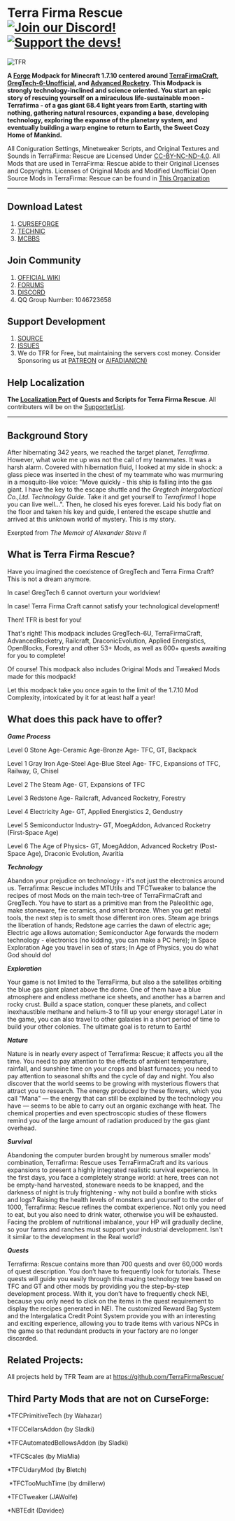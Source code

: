 # Terra Firma Rescue [![Join our Discord!](https://img.shields.io/badge/Discord-Join%20Us-blue)](https://discord.gg/BWn6E94) [![Support the devs!](https://img.shields.io/badge/Patreon-Support-orange.svg?style=flat-square)](https://www.patreon.com/TeamMoeg)

![TFR](https://raw.githubusercontent.com/TerraFirmaRescue/TerraFirma-Rescue-Modpack/master/resources/mainmenu/textures/TechnicLogo%20copy.png)

**A [Forge](https://github.com/MinecraftForge/MinecraftForge) Modpack for Minecraft 1.7.10 centered around [TerraFirmaCraft](https://www.curseforge.com/minecraft/mc-mods/tfcraft), [GregTech-6-Unofficial](https://www.curseforge.com/minecraft/mc-mods/gregtech6-unofficial), and [Advanced Rocketry](https://www.curseforge.com/minecraft/mc-mods/advanced-rocketry). This Modpack is strongly technology-inclined and science oriented. You start an epic story of rescuing yourself on a miraculous life-sustainable moon - Terrafirma - of a gas giant 68.4 light years from Earth, starting with nothing, gathering natural resources, expanding a base, developing technology, exploring the expanse of the planetary system, and eventually building a warp engine to return to Earth, the Sweet Cozy Home of Mankind.**

All Coniguration Settings, Minetweaker Scripts, and Original Textures and Sounds in TerraFirma: Rescue are Licensed Under [CC-BY-NC-ND-4.0](https://github.com/TerraFirmaRescue/TerraFirma-Rescue-Modpack/blob/master/LICENSE). 
All Mods that are used in TerraFirma: Rescue abide to their Original Licenses and Copyrights. 
Licenses of Original Mods and Modified Unofficial Open Source Mods in TerraFirma: Rescue can be found in [This Organization](https://github.com/TerraFirmaRescue/)

---

## Download Latest

1. [CURSEFORGE](https://www.curseforge.com/minecraft/modpacks/terrafirma-rescue)
2. [TECHNIC](https://www.technicpack.net/modpack/terra-firma-rescue.1727928)
3. [MCBBS](https://www.mcbbs.net/thread-977365-1-1.html)

## Join Community

1. [OFFICIAL WIKI](https://wiki.teammoeg.com/)
2. [FORUMS](https://forum.teammoeg.com/)
3. [DISCORD](https://discord.gg/BWn6E94)
4. QQ Group Number: 1046723658

## Support Development

1. [SOURCE](https://github.com/TerraFirmaRescue/TerraFirma-Rescue-Modpack)
2. [ISSUES](https://github.com/TerraFirmaRescue/TerraFirma-Rescue-Modpack/issues)
3. We do TFR for Free, but maintaining the servers cost money. Consider Sponsoring us at [PATREON](https://www.patreon.com/TeamMoeg) or [AIFADIAN(CN)](https://afdian.net/@teammoeg)

## Help Localization

**The [Localization Port](https://github.com/TerraFirmaRescue/TFR-Localization) of Quests and Scripts for Terra Firma Rescue**. All contributers will be on the [SupporterList](https://github.com/TerraFirmaRescue/TerraFirma-Rescue-Modpack/blob/master/supporterlist.txt).

---

## Background Story

After hibernating 342 years, we reached the target planet, *Terrafirma*. However, what woke me up was not the call of my teammates. It was a harsh alarm. Covered with hibernation fluid, I looked at my side in shock: a glass piece was inserted in the chest of my teammate who was murmuring in a mosquito-like voice: "Move quickly - this ship is falling into the gas giant. I have the key to the escape shuttle and the *Gregtech Intergalactical Co.,Ltd. Technology Guide*. Take it and get yourself to *Terrafirma*! I hope you can live well...". Then, he closed his eyes forever. Laid his body flat on the floor and taken his key and guide, I entered the escape shuttle and arrived at this unknown world of mystery. This is my story.

Exerpted from *The Memoir of Alexander Steve II*
 
## What is Terra Firma Rescue?

Have you imagined the coexistence of GregTech and Terra Firma Craft? This is not a dream anymore. 

In case! GregTech 6 cannot overturn your worldview!

In case! Terra Firma Craft cannot satisfy your technological development!

Then! TFR is best for you!

That's right! This modpack includes GregTech-6U, TerraFirmaCraft, AdvancedRocketry, Railcraft, DraconicEvolution, Applied Energistics, OpenBlocks, Forestry and other 53+ Mods, as well as 600+ quests awaiting for you to complete!

Of course! This modpack also includes Original Mods and Tweaked Mods made for this modpack!

Let this modpack take you once again to the limit of the 1.7.10 Mod Complexity, intoxicated by it for at least half a year!

## What does this pack have to offer?

***Game Process***

Level 0 Stone Age-Ceramic Age-Bronze Age- TFC, GT, Backpack

Level 1 Gray Iron Age-Steel Age-Blue Steel Age- TFC, Expansions of TFC, Railway, G, Chisel

Level 2 The Steam Age- GT, Expansions of TFC

Level 3 Redstone Age- Railcraft, Advanced Rocketry, Forestry

Level 4 Electricity Age- GT, Applied Energistics 2, Gendustry

Level 5 Semiconductor Industry- GT, MoegAddon, Advanced Rocketry (First-Space Age)

Level 6 The Age of Physics- GT, MoegAddon, Advanced Rocketry (Post-Space Age), Draconic Evolution, Avaritia

***Technology***

  Abandon your prejudice on technology - it's not just the electronics around us. Terrafirma: Rescue includes MTUtils and TFCTweaker to balance the recipes of most Mods on the main tech-tree of TerraFirmaCraft and GregTech. You have to start as a primitive man from the Paleolithic age, make stoneware, fire ceramics, and smelt bronze. When you get metal tools, the next step is to smelt those different iron ores. Steam age brings the liberation of hands; Redstone age carries the dawn of electric age; Electric age allows automation; Semiconductor Age forwards the modern technology - electronics (no kidding, you can make a PC here); In Space Exploration Age you travel in sea of stars; In Age of Physics, you do what God should do!
  
***Exploration***

  Your game is not limited to the TerraFirma, but also a the satellites orbiting the blue gas giant planet above the dome. One of them have a blue atmosphere and endless methane ice sheets, and another has a barren and rocky crust. Build a space station, conquer these planets, and collect inexhaustible methane and helium-3 to fill up your energy storage! Later in the game, you can also travel to other galaxies in a short period of time to build your other colonies. The ultimate goal is to return to Earth!
  
***Nature***

  Nature is in nearly every aspect of Terrafirma: Rescue; it affects you all the time. You need to pay attention to the effects of ambient temperature, rainfall, and sunshine time on your crops and blast furnaces; you need to pay attention to seasonal shifts and the cycle of day and night. You also discover that the world seems to be growing with mysterious flowers that attract you to research. The energy produced by these flowers, which you call "Mana" — the energy that can still be explained by the technology you have — seems to be able to carry out an organic exchange with heat. The chemical properties and even spectroscopic studies of these flowers remind you of the large amount of radiation produced by the gas giant overhead. 
  
***Survival***

  Abandoning the computer burden brought by numerous smaller mods' combination, Terrafirma: Rescue uses TerraFirmaCraft and its various expansions to present a highly integrated realistic survival experience. In the first days, you face a completely strange world: at here, trees can not be empty-hand harvested, stoneware needs to be knapped, and the darkness of night is truly frightening - why not build a bonfire with sticks and logs? Raising the health levels of monsters and yourself to the order of 1000, Terrafirma: Rescue refines the combat experience. Not only you need to eat, but you also need to drink water, otherwise you will be exhausted. Facing the problem of nutritional imbalance, your HP will gradually decline, so your farms and ranches must support your industrial development. Isn't it similar to the development in the Real world? 
  
***Quests***

  Terrafirma: Rescue contains more than 700 quests and over 60,000 words of quest description. You don’t have to frequently look for tutorials. These quests will guide you easily through this mazing technology tree based on TFC and GT and other mods by providing you the step-by-step development process. With it, you don’t have to frequently check NEI, because you only need to click on the items in the quest requirement to display the recipes generated in NEI. The customized Reward Bag System and the Intergalatica Credit Point System provide you with an interesting and exciting experience, allowing you to trade items with various NPCs in the game so that redundant products in your factory are no longer discarded. 
  
## Related Projects:
All projects held by TFR Team are at https://github.com/TerraFirmaRescue/

## Third Party Mods that are not on CurseForge: 
*TFCPrimitiveTech (by Wahazar)

*TFCCellarsAddon (by Sladki)

*TFCAutomatedBellowsAddon (by Sladki)

 *TFCScales (by MiaMia)

*TFCUdaryMod (by Bletch)

 *TFCTooMuchTime (by dmillerw)

*TFCTweaker (JAWolfe)

*NBTEdit (Davidee)

